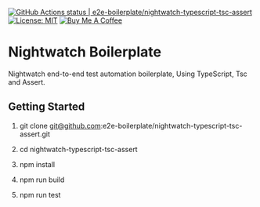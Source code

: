 [![GitHub Actions status | e2e-boilerplate/nightwatch-typescript-tsc-assert](https://github.com/e2e-boilerplate/nightwatch-typescript-tsc-assert/workflows/nightwatch-typescript-tsc-assert/badge.svg)](https://github.com/e2e-boilerplate/nightwatch-typescript-tsc-assert/actions?workflow=nightwatch-typescript-tsc-assert) [![License: MIT](https://img.shields.io/badge/License-MIT-yellow.svg)](https://opensource.org/licenses/MIT) [![Buy Me A Coffee](https://img.shields.io/badge/buy-me%20coffee-orange)](https://www.buymeacoffee.com/xgirma)

# Nightwatch Boilerplate

Nightwatch end-to-end test automation boilerplate, Using TypeScript, Tsc and Assert.

## Getting Started

1. git clone git@github.com:e2e-boilerplate/nightwatch-typescript-tsc-assert.git

2. cd nightwatch-typescript-tsc-assert

3. npm install

4. npm run build

5. npm run test
